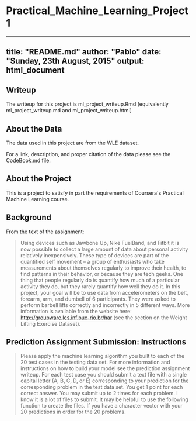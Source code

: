 # Practical_Machine_Learning_Project1
---
title: "README.md"
author: "Pablo"
date: "Sunday, 23th August, 2015"
output: html_document
---

## Writeup
The writeup for this project is ml_project_writeup.Rmd (equivalently ml_project_writeup.md and ml_project_writeup.html)

## About the Data
The data used in this project are from the WLE dataset.

For a link, description, and proper citation of the data please see the CodeBook.md file.

## About the Project
This is a project to satisfy in part the requirements of Coursera's Practical Machine Learning course.

## Background

From the text of the assignment:

>Using devices such as Jawbone Up, Nike FuelBand, and Fitbit it is now possible to collect a large amount of data about personal activity relatively inexpensively. These type of devices are part of the quantified self movement – a group of enthusiasts who take measurements about themselves regularly to improve their health, to find patterns in their behavior, or because they are tech geeks. One thing that people regularly do is quantify how much of a particular activity they do, but they rarely quantify how well they do it. In this project, your goal will be to use data from accelerometers on the belt, forearm, arm, and dumbell of 6 participants. They were asked to perform barbell lifts correctly and incorrectly in 5 different ways. More information is available from the website here: http://groupware.les.inf.puc-rio.br/har (see the section on the Weight Lifting Exercise Dataset).

## Prediction Assignment Submission: Instructions
>Please apply the machine learning algorithm you built to each of the 20 test cases in the testing data set. For more information and instructions on how to build your model see the prediction assignment writeup. For each test case you should submit a text file with a single capital letter (A, B, C, D, or E) corresponding to your prediction for the corresponding problem in the test data set. You get 1 point for each correct answer. You may submit up to 2 times for each problem. I know it is a lot of files to submit. It may be helpful to use the following function to create the files. If you have a character vector with your 20 predictions in order for the 20 problems.
